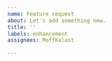 ```yaml
---
name: Feature request
about: Let's add something new.
title: ''
labels: enhancement
assignees: MoffKalast

---
```




